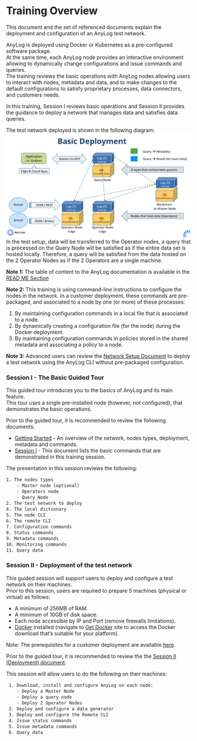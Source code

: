 # Training Overview

This document and the set of referenced documents explain the deployment and configuration of an AnyLog test network.

AnyLog is deployed using Docker or Kubernetes as a pre-configured software package.  
At the same time, each AnyLog node provides an interactive environment allowing to dynamically change configurations 
and issue commands and queries.  
The training reviews the basic operations with AnyLog nodes allowing users to interact with nodes, metadata and data, and 
to make changes to the default configurations to satisfy proprietary processes, data connectors, and customers needs.

In this training, Session I reviews basic operations and Session II provides the guidance to deploy a network that manages
data and satisfies data queries.  

The test network deployed is shown in the following diagram:
![deployment diagram](../imgs/deployment_diagram.png)
In the test setup, data will be transferred to the Operator nodes, a query that is processed on the Query Node will be satisfied
as if the entire data set is hosted locally. Therefore, a query will be satisfied from the data hosted on the 2 Operator Nodes
as if the 2 Operators are a single machine.

**Note 1:** The table of content to the AnyLog documentation is available in the [READ ME Section](../README.md)

**Note 2:** This training is using command-line instructions to configure the nodes in the network.
In a customer deployment, these commands are pre-packaged, and associated to a node by one (or more) of these processes:
1) By maintaining configuration commands in a local file that is associated to a node.
2) By dynamically creating a configuration file (for the node) during the Docker deployment.
3) By maintaining configuration commands in policies stored in the shared metadata and associating a policy to a node.
 
**Note 3:** Advanced users can review the [Network Setup Document](../examples/Network%20setup.md) to deploy a test
network using the AnyLog CLI without pre-packaged configuration. 

### Session I - The Basic Guided Tour
 This guided tour introduces you to the basics of AnyLog and its main feature.  
 This tour uses a single pre-installed node (however, not configured), that demonstrates the basic operations.
 
 Prior to the guided tour, it is recommended to review the following documents:
 * [Getting Started](../getting%20started.md) - An overview of the network, nodes types, deployment, metadata and commands.
 * [Session I](Session%20I%20(Demo).md) - This document lists the basic commands that are demonstrated in this training session. 
 
The presentation in this session reviews the following:

    1. The nodes types
        - Master node (optional)
        - Operators node
        - Query Node   
    2. The test network to deploy
    4. The local dictionary
    5. The node CLI
    6. The remote CLI
    7. Configuration commands
    8. Status commands
    9. Metadata commands
    10. Monitoring commands
    11. Query data  
    
### Session II - Deployment of the test network
   This guided session will support users to deploy and configure a test network on their machines.  
   Prior to this session, users are required to prepare 5 machines (physical or virtual) as follows:
   * A minimum of 256MB of RAM.
   * A minimum of 10GB of disk space.
   * Each node accessible by IP and Port (remove firewalls limitations).
   * [Docker](https://docs.docker.com/) installed (navigate to [Get Docker](https://docs.docker.com/get-docker/) site to access
   the Docker download that’s suitable for your platform).

   Note: The prerequisites for a customer deployment are available [here](..//deployments/Prerequisite.md).
   
   Prior to the guided tour, it is recommended to review the the [Session II (Deployment) document](Session%20II%20(Deployment).md).  
        
   This session will allow users to do the following on their machines:
   
     1. Download, install and configure AnyLog on each node:
        - Deploy a Master Node
        - Deploy a query node
        - Deploy 2 Operator Nodes
     2. Deploy and configure a data generator
     3. Deploy and configure the Remote CLI
     4. Issue status commands
     5. Issue metadata commands
     6. Query data  
      

  